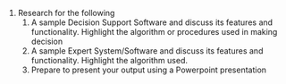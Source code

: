 1. Research for the following 
	1. A sample Decision Support Software and discuss its features and functionality. Highlight the algorithm or procedures used in making decision
	2. A sample Expert System/Software and discuss its features and functionality. Highlight the algorithm used.
	3. Prepare to present your output using a Powerpoint presentation
